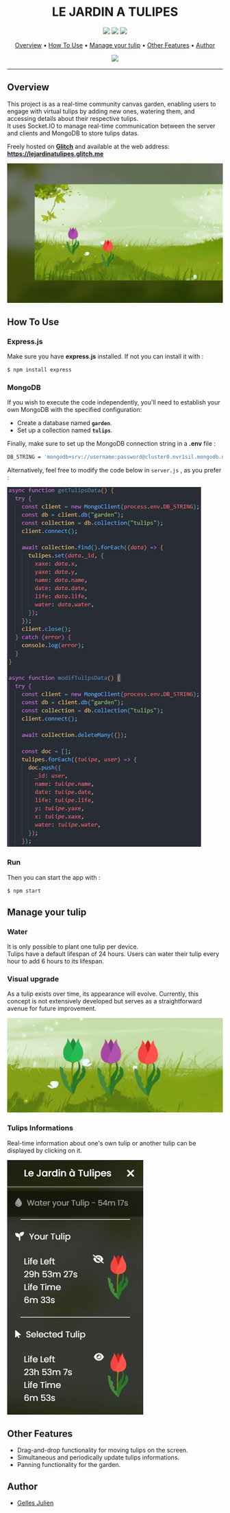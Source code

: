 <h1 align="center">
LE JARDIN A TULIPES
</h1>

<p align="center">
<a href="https://developer.mozilla.org/en-US/docs/Web/JavaScript"><img src="https://img.shields.io/badge/JavaScript-F7DF1E?style=for-the-badge&logo=javascript&logoColor=black"></a>
<a href="https://expressjs.com"><img src="https://img.shields.io/badge/Express.js-404D59?style=for-the-badge"></a>
<a href="https://www.mongodb.com/"><img src="https://img.shields.io/badge/MongoDB-4EA94B?style=for-the-badge&logo=mongodb&logoColor=white"></a>
</p>

<p align="center">
<a href="#overview">Overview</a> • <a href="#how-to-use">How To Use</a> • <a href="#manage-your-tulip">Manage your tulip</a> • <a href="#other-features">Other Features</a> • <a href="#author">Author</a><br>
</p>

<p align="center">
<img src="https://cdn.glitch.global/8c20220c-af71-4768-a86a-e5f46714c3b4/tulipe.png?v=1677883683788">
</p>

---

## Overview

This project is as a real-time community canvas garden, enabling users to engage with virtual tulips by adding new ones, watering them, and accessing details about their respective tulips.<br>
It uses Socket.IO to manage real-time communication between the server and clients and MongoDB to store tulips datas.

Freely hosted on **[Glitch](https://glitch.com/)** and available at the web address: **https://lejardinatulipes.glitch.me**

<img src="img/garden.jpg">

## How To Use

### Express.js

Make sure you have **express.js** installed. If not you can install it with :

```bash
$ npm install express
```

### MongoDB

If you wish to execute the code independently, you'll need to establish your own MongoDB with the specified configuration:

- Create a database named **`garden`**.
- Set up a collection named **`tulips`**.

Finally, make sure to set up the MongoDB connection string in a **.env** file :

```bash
DB_STRING = 'mongodb+srv://username:password@cluster0.nvr1sil.mongodb.net/?retryWrites=true&w=majority' #Write here your own MongoDB URI connection string
```

Alternatively, feel free to modify the code below in `server.js` , as you prefer :

<img src="img/mongoSetup.jpg">

### Run

Then you can start the app with :

```bash
$ npm start
```

## Manage your tulip

### Water

It is only possible to plant one tulip per device.<br>
Tulips have a default lifespan of 24 hours.
Users can water their tulip every hour to add 6 hours to its lifespan.

### Visual upgrade

As a tulip exists over time, its appearance will evolve. Currently, this concept is not extensively developed but serves as a straightforward avenue for future improvement.

<img src="img/tulipes.jpg">

### Tulips Informations

Real-time information about one's own tulip or another tulip can be displayed by clicking on it.

<img src="img/stats.jpg">

## Other Features

- Drag-and-drop functionality for moving tulips on the screen.
- Simultaneous and periodically update tulips informations.
- Panning functionality for the garden.

## Author

- [Gelles Julien](https://www.github.com/julien-gelles)

